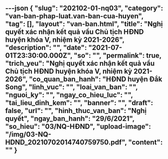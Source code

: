 ---json
{
    "slug": "202102-01-nq03",
    "category": "van-ban-phap-luat.van-ban-cua-huyen",
    "tag": [],
    "layout": "van-ban.html",
    "title": "Nghị quyết xác nhận kết quả vầu Chủ tịch HĐND huyện khóa V, nhiệm kỳ 2021-2026",
    "description": "",
    "date": "2021-07-01T23:30:00.000Z",
    "so": "",
    "permalink": true,
    "trich_yeu": "Nghị quyết xác nhận kết quả vầu Chủ tịch HĐND huyện khóa V, nhiệm kỳ 2021-2026",
    "co_quan_ban_hanh": "HĐND huyện Đắk Song",
    "linh_vuc": "",
    "loai_van_ban": "",
    "nguoi_ky": "",
    "ngay_co_hieu_luc": "",
    "tai_lieu_dinh_kem": "",
    "banner": "",
    "draft": false,
    "url": "",
    "hinh_thuc_van_ban": "Nghị quyết",
    "ngay_ban_hanh": "29/6/2021",
    "so_hieu": "03/NQ-HĐND",
    "upload-image": "/img/03-NQ-HDND_20210702014740759750.pdf",
    "__content__": ""
}
---
